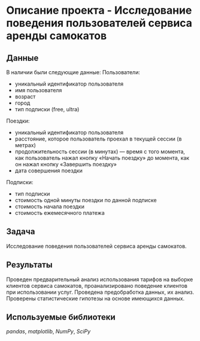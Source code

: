 # Описание проекта - Исследование поведения пользователей сервиса аренды самокатов
## Данные

В наличии были следующие данные:
Пользователи:
- уникальный идентификатор пользователя
- имя пользователя
- возраст
- город
- тип подписки (free, ultra)

Поездки:
- уникальный идентификатор пользователя
- расстояние, которое пользователь проехал в текущей сессии (в метрах)
- продолжительность сессии (в минутах) — время с того момента, как пользователь нажал кнопку «Начать поездку» до момента, как он нажал кнопку «Завершить поездку»
- дата совершения поездки

Подписки:
- тип подписки
- стоимость одной минуты поездки по данной подписке
- стоимость начала поездки
-	стоимость ежемесячного платежа

## Задача

Исследование поведения пользователей сервиса аренды самокатов.

## Результаты

Проведен предварительный анализ использования тарифов на выборке клиентов сервиса самокатов,
проанализировано поведение клиентов при использовании услуг. Проведена предобработка
данных, их анализ. Проверены статистические гипотезы на основе имеющихся данных.

## Используемые библиотеки
*pandas*, *matplotlib*, *NumPy*, *SciPy*

